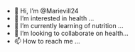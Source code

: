 - 👋 Hi, I’m @Marievill24
- 👀 I’m interested in health ...
- 🌱 I’m currently learning of nutrition ...
- 💞️ I’m looking to collaborate on health...
- 📫 How to reach me ...

<!---
Marievill24/Marievill24 is a ✨ special ✨ repository because its `README.md` (this file) appears on your GitHub profile.
You can click the Preview link to take a look at your changes.
--->
